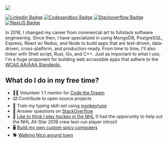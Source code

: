 ![](https://i.imgur.com/Tl5TjT9.png)


[![Linkedin Badge](https://img.shields.io/badge/LinkedIn-0088FF?style=for-the-badge&logo=linkedin&logoColor=white)](https://www.linkedin.com/in/mattcarlotta)
[![Codesandbox Badge](https://img.shields.io/badge/Codesandbox-343434?color=green&style=for-the-badge&logo=codesandbox&logoColor=white)](https://codesandbox.io/u/mattcarlotta/sandboxes)
[![Stackoverflow Badge](https://img.shields.io/badge/Stackoverflow-fa7c1b?color=orange&style=for-the-badge&logo=stackoverflow&logoColor=white)](https://stackoverflow.com/users/7376526/matt-carlotta)
[![NextJS Badge](https://img.shields.io/badge/Next%2Ejs%20Contributor-8A2BE2?style=for-the-badge&logo=next.js&logoColor=white)](https://github.com/vercel/next.js)

In 2016, I changed my career from commercial art to fullstack software engineering. Since then, I have specialized in using MongoDB, PostgreSQL, Express, React w/ Redux, and Node to build apps that are test-driven, data-driven, cross-platform, and production-ready. From time to time, I'll also tinker with Shell script, Rust, Go, and C++. Just as important to what I use, I'm a huge proponent for building web accessible apps that adhere to the <a title="opens in a new window" href="https://www.w3.org/WAI/standards-guidelines/wcag/" rel="noopener noreferrer" target="_blank">
  WCAG AA/AAA Standards.
</a>

## What do I do in my free time?

- 👨‍💻 Volunteer 1:1 mentor for [Code the Dream](https://codethedream.org/)
- ⌨️ Contribute to open source projects
- 💪 Train my typing skill-set using [monkeytype](https://monkeytype.com/profile/splitchunks)
- 📝 Answer questions on [StackOverflow](https://stackoverflow.com/users/7376526/matt-carlotta)
- 🏒 [Like to think I play hockey in the NHL](https://i.imgur.com/iBXFEAU.jpg) (I had the opporunity to help out the NHL All-Star 2019 crew test-run player intros!)
- 🖥️ [Build my own custom spicy computers](https://pcpartpicker.com/list/fQhZpH)
- 🐕 [Walking Nico around town](https://i.imgur.com/sk64QET.jpg)
